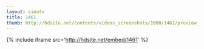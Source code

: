 ```yaml
---
layout: sieutv
title: 1461
thumb: http://hdsite.net/contents/videos_screenshots/1000/1461/preview_360p.mp4.jpg
---
```

{% include iframe src='http://hdsite.net/embed/1461' %}
 

